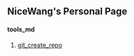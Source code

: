## NiceWang's Personal Page

#### tools_md
1. [git_create_repo](https://github.com/nicewang/nicewang.github.io/blob/master/tools_md/git_create_repo.md)
